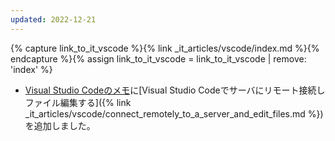 ```yaml
---
updated: 2022-12-21
---
```

{% capture link_to_it_vscode %}{% link _it_articles/vscode/index.md %}{% endcapture %}{% assign link_to_it_vscode = link_to_it_vscode | remove: 'index' %}

- [Visual Studio Codeのメモ]({{link_to_it_vscode}})に[Visual Studio Codeでサーバにリモート接続しファイル編集する]({% link _it_articles/vscode/connect_remotely_to_a_server_and_edit_files.md %})を追加しました。